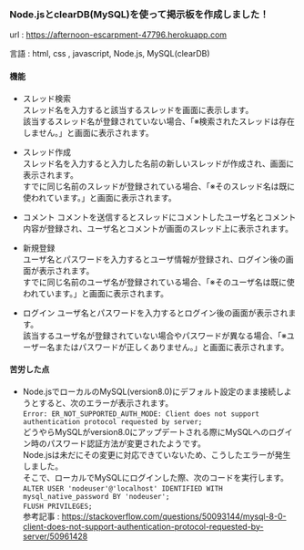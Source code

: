 ### Node.jsとclearDB(MySQL)を使って掲示板を作成しました！

url : https://afternoon-escarpment-47796.herokuapp.com <br>

言語 : html, css , javascript, Node.js, MySQL(clearDB)

#### 機能

+ スレッド検索<br>
 スレッド名を入力すると該当するスレッドを画面に表示します。<br>
 該当するスレッド名が登録されていない場合、「※検索されたスレッドは存在しません。」と画面に表示されます。<br>
 
+ スレッド作成<br>
 スレッド名を入力すると入力した名前の新しいスレッドが作成され、画面に表示されます。<br>
 すでに同じ名前のスレッドが登録されている場合、「※そのスレッド名は既に使われています。」と画面に表示されます。<br>
 
+ コメント
 コメントを送信するとスレッドにコメントしたユーザ名とコメント内容が登録され、ユーザ名とコメントが画面のスレッド上に表示されます。<br>
 
+ 新規登録<br>
 ユーザ名とパスワードを入力するとユーザ情報が登録され、ログイン後の画面が表示されます。<br>
 すでに同じ名前のユーザ名が登録されている場合、「※そのユーザ名は既に使われています。」と画面に表示されます。<br>
 
+ ログイン
 ユーザ名とパスワードを入力するとログイン後の画面が表示されます。<br>
 該当するユーザ名が登録されていない場合やパスワードが異なる場合、「※ユーザー名またはパスワードが正しくありません。」と画面に表示されます。<br>

#### 苦労した点

 + Node.jsでローカルのMySQL(version8.0)にデフォルト設定のまま接続しようとすると、次のエラーが表示されます。<br>
 `Error: ER_NOT_SUPPORTED_AUTH_MODE: Client does not support authentication protocol requested by server;`<br>
 どうやらMySQLがversion8.0にアップデートされる際にMySQLへのログイン時のパスワード認証方法が変更されたようです。<br>
 Node.jsは未だにその変更に対応できていないため、こうしたエラーが発生しました。<br>
 そこで、ローカルでMySQLにログインした際、次のコードを実行します。<br>
 `ALTER USER 'nodeuser'@'localhost' IDENTIFIED WITH mysql_native_password BY 'nodeuser';`<br>
 `FLUSH PRIVILEGES;`<br>
 参考記事 : https://stackoverflow.com/questions/50093144/mysql-8-0-client-does-not-support-authentication-protocol-requested-by-server/50961428
 
